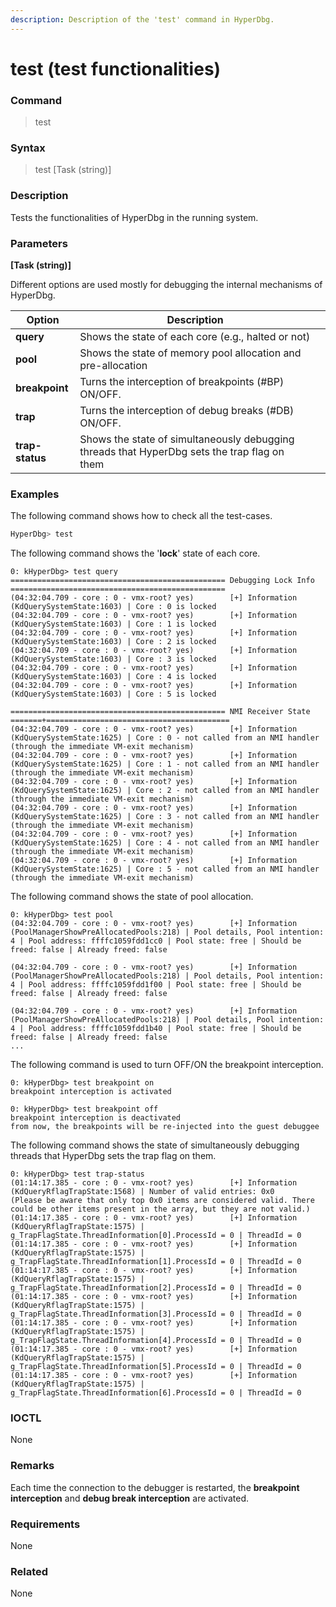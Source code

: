 ```yaml
---
description: Description of the 'test' command in HyperDbg.
---
```


# test (test functionalities)

### Command

> test

### Syntax

> test \[Task (string)]

### Description

Tests the functionalities of HyperDbg in the running system.

### Parameters

**\[Task (string)]**

Different options are used mostly for debugging the internal mechanisms of HyperDbg.

<table><thead><tr><th>Option</th><th>Description</th><th data-hidden></th></tr></thead><tbody><tr><td><strong>query</strong></td><td>Shows the state of each core (e.g., halted or not)</td><td></td></tr><tr><td><strong>pool</strong></td><td>Shows the state of memory pool allocation and pre-allocation</td><td></td></tr><tr><td><strong>breakpoint</strong></td><td>Turns the interception of breakpoints (#BP) ON/OFF.</td><td></td></tr><tr><td><strong>trap</strong></td><td>Turns the interception of debug breaks (#DB) ON/OFF.</td><td></td></tr><tr><td><strong>trap-status</strong></td><td>Shows the state of simultaneously debugging threads that HyperDbg sets the trap flag on them</td><td></td></tr></tbody></table>

### Examples

The following command shows how to check all the test-cases.

```cpp
HyperDbg> test
```

The following command shows the '**lock**' state of each core.

```
0: kHyperDbg> test query
================================================ Debugging Lock Info ================================================
(04:32:04.709 - core : 0 - vmx-root? yes)        [+] Information (KdQuerySystemState:1603) | Core : 0 is locked
(04:32:04.709 - core : 0 - vmx-root? yes)        [+] Information (KdQuerySystemState:1603) | Core : 1 is locked
(04:32:04.709 - core : 0 - vmx-root? yes)        [+] Information (KdQuerySystemState:1603) | Core : 2 is locked
(04:32:04.709 - core : 0 - vmx-root? yes)        [+] Information (KdQuerySystemState:1603) | Core : 3 is locked
(04:32:04.709 - core : 0 - vmx-root? yes)        [+] Information (KdQuerySystemState:1603) | Core : 4 is locked
(04:32:04.709 - core : 0 - vmx-root? yes)        [+] Information (KdQuerySystemState:1603) | Core : 5 is locked

================================================ NMI Receiver State =======+=========================================
(04:32:04.709 - core : 0 - vmx-root? yes)        [+] Information (KdQuerySystemState:1625) | Core : 0 - not called from an NMI handler (through the immediate VM-exit mechanism)
(04:32:04.709 - core : 0 - vmx-root? yes)        [+] Information (KdQuerySystemState:1625) | Core : 1 - not called from an NMI handler (through the immediate VM-exit mechanism)
(04:32:04.709 - core : 0 - vmx-root? yes)        [+] Information (KdQuerySystemState:1625) | Core : 2 - not called from an NMI handler (through the immediate VM-exit mechanism)
(04:32:04.709 - core : 0 - vmx-root? yes)        [+] Information (KdQuerySystemState:1625) | Core : 3 - not called from an NMI handler (through the immediate VM-exit mechanism)
(04:32:04.709 - core : 0 - vmx-root? yes)        [+] Information (KdQuerySystemState:1625) | Core : 4 - not called from an NMI handler (through the immediate VM-exit mechanism)
(04:32:04.709 - core : 0 - vmx-root? yes)        [+] Information (KdQuerySystemState:1625) | Core : 5 - not called from an NMI handler (through the immediate VM-exit mechanism)
```

The following command shows the state of pool allocation.

```
0: kHyperDbg> test pool
(04:32:04.709 - core : 0 - vmx-root? yes)        [+] Information (PoolManagerShowPreAllocatedPools:218) | Pool details, Pool intention: 4 | Pool address: ffffc1059fdd1cc0 | Pool state: free | Should be freed: false | Already freed: false

(04:32:04.709 - core : 0 - vmx-root? yes)        [+] Information (PoolManagerShowPreAllocatedPools:218) | Pool details, Pool intention: 4 | Pool address: ffffc1059fdd1f00 | Pool state: free | Should be freed: false | Already freed: false

(04:32:04.709 - core : 0 - vmx-root? yes)        [+] Information (PoolManagerShowPreAllocatedPools:218) | Pool details, Pool intention: 4 | Pool address: ffffc1059fdd1b40 | Pool state: free | Should be freed: false | Already freed: false
...
```

The following command is used to turn OFF/ON the breakpoint interception.

```
0: kHyperDbg> test breakpoint on
breakpoint interception is activated

0: kHyperDbg> test breakpoint off
breakpoint interception is deactivated
from now, the breakpoints will be re-injected into the guest debuggee
```

The following command shows the state of simultaneously debugging threads that HyperDbg sets the trap flag on them.

```
0: kHyperDbg> test trap-status
(01:14:17.385 - core : 0 - vmx-root? yes)        [+] Information (KdQueryRflagTrapState:1568) | Number of valid entries: 0x0
(Please be aware that only top 0x0 items are considered valid. There could be other items present in the array, but they are not valid.)
(01:14:17.385 - core : 0 - vmx-root? yes)        [+] Information (KdQueryRflagTrapState:1575) | g_TrapFlagState.ThreadInformation[0].ProcessId = 0 | ThreadId = 0
(01:14:17.385 - core : 0 - vmx-root? yes)        [+] Information (KdQueryRflagTrapState:1575) | g_TrapFlagState.ThreadInformation[1].ProcessId = 0 | ThreadId = 0
(01:14:17.385 - core : 0 - vmx-root? yes)        [+] Information (KdQueryRflagTrapState:1575) | g_TrapFlagState.ThreadInformation[2].ProcessId = 0 | ThreadId = 0
(01:14:17.385 - core : 0 - vmx-root? yes)        [+] Information (KdQueryRflagTrapState:1575) | g_TrapFlagState.ThreadInformation[3].ProcessId = 0 | ThreadId = 0
(01:14:17.385 - core : 0 - vmx-root? yes)        [+] Information (KdQueryRflagTrapState:1575) | g_TrapFlagState.ThreadInformation[4].ProcessId = 0 | ThreadId = 0
(01:14:17.385 - core : 0 - vmx-root? yes)        [+] Information (KdQueryRflagTrapState:1575) | g_TrapFlagState.ThreadInformation[5].ProcessId = 0 | ThreadId = 0
(01:14:17.385 - core : 0 - vmx-root? yes)        [+] Information (KdQueryRflagTrapState:1575) | g_TrapFlagState.ThreadInformation[6].ProcessId = 0 | ThreadId = 0
```

### IOCTL

None

### Remarks

Each time the connection to the debugger is restarted, the **breakpoint interception** and **debug break interception** are activated.

### Requirements

None

### Related

None
